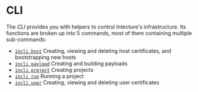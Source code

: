 # CLI

The _CLI_ provides you with helpers to control Intecture's infrastructure. Its functions are broken up into 5 commands, most of them containing multiple sub-commands:

- [`incli host`](ch05-04-01-reference-cli-host.html) Creating, viewing and deleting host certificates, and bootstrapping new hosts
- [`incli payload`](ch05-04-02-reference-cli-payload.html) Creating and building payloads
- [`incli project`](ch05-04-03-reference-cli-project.html) Creating projects
- [`incli run`](ch05-04-04-reference-cli-run.html) Running a project
- [`incli user`](ch05-04-05-reference-cli-user.html) Creating, viewing and deleting user certificates
